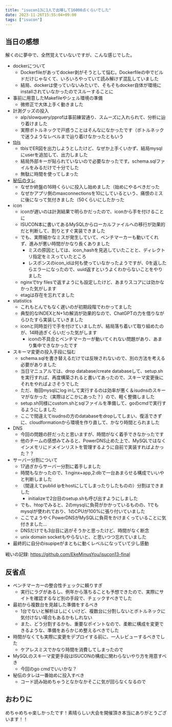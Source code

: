 ```yaml
---
title: "isucon13に1人で出場して16000点くらいでした"
date: 2023-11-26T15:55:04+09:00
tags: ["isucon"]
---
```


## 当日の感想

解くのに夢中で、全然覚えていないですが、こんな感じでした。

- dockerについて
  - Dockerfileがあってdocker剥がそうとして悩む。Dockerfileの中でビルドだけじゃなくて、いろいろやっていて読み解けず混乱していました
  - 結局、dockerは使っていないみたいで、そもそもdocker自体が環境にinstallされていなかったのでスルーすることに
- 事前に用意したMakefileやシェル環境の準備
  - 微修正で大体上手く動きました
- 計測グッズの投入
  - alp/slowquery/pprofは事前練習通り、スムーズに入れられて、分析に辿り着けました
  - 実際ボトルネックで戸惑うことはそんなになかったです（ボトルネックで迷うようなレベルまで辿り着けなかったともいう
- [tbls](https://github.com/k1LoW/tbls)
  - tblsでER図を出力しようとしたけど、なぜか上手くいかず、結局mysqlにuserを追加して、出力しました
  - 結局外部キーが貼られていないので必要なかったです。schema.sqlファイルをみるだけで十分でした
  - 無駄に時間を使ってしまった
- [秘伝のタレ](https://github.com/EkeMinusYou/isucon-template#%E7%A7%98%E4%BC%9D%E3%81%AE%E3%82%BF%E3%83%AC)
  - なぜか終盤の16時くらいに投入し始めました（始めにやるべきだった
  - なぜかアプリ側のmaxconnectionsを10にしているという、痛恨のミスに後になって気付きました（50くらいにしたかった
- icon
  - iconが遅いのは計測結果で明らかだったので、iconから手を付けることに
  - ISUCON本に書いてあるMySQLからローカルファイルへの移行が効果的だと判断して、割りとすぐ実装できました
  - でも、実際細かなミスが発生していて、ベンチマーカーも動いてくれず、進みが悪い時間がかなり長くありました
    - ミスの原因としては、icon_hashを見逃していたことと、ディレクトリ指定をミスっていたところ
    - レスポンスのicon_idは何も使っていなかったようですが、0を返したらエラーになったので、uuid返すというよくわからないことをやりました
  - nginxでtry filesで返すようにも設定したけど、あまりスコアには効かなかった気がします
  - etagは存在を忘れてました
- statistics
  - これもとんでもなく遅いのが初期段階でわかってました
  - 典型的なINDEXとN+1の解消が効果的なので、ChatGPTの力を借りながらひたすら実装していきました
  - iconと同時並行で手を付けていましたが、結局落ち着いて取り組めたのが、14時過ぎくらいだった気がします
    - iconの不具合とベンチマーカーが動いてくれない問題があり、あまり集中できなかったです
- スキーマ変更の投入手段に悩む
  - schema.sqlを書き替えるだけでは反映されないので、別の方法を考える必要がありました
  - 当日マニュアルでは、drop database/create databaseして、setup.shを実行すれば、再度構築されると書いてあったので、スキーマ変更後にそれをやればよさそうでした
  - ただ、毎回mysqlにlog inして実行するのは効率が悪く＆isudnsのスキーマがなかった（実際はどこかにあった？）ので、軽く整備しました
  - setup.sh同様にcustom.shとsqlファイルを準備して、goのcmdで実行するようにしました
  - ここで間違えてisudnsの方のdatabaseをdropしてしまい、復活できずに、cloudformationから環境を作り直して、かなり時間とられました
- DNS
  - 今回の問題の肝だったと思いますが、時間がなく着手できなかったです
  - 他のチームの感想みてみると、PowerDNS止めた上で、MySQLではなくインメモリにドメインリストを管理するように自前で実装すればよかった？？
- サーバー分割について
  - 17過ぎからサーバー分割に着手しました
  - 時間もなかったので、1:nginx+app,2:dbで一台あまらせる構成でいいやと判断しました
  - （間違えてpublid ipをhostにしてしまったりしたものの）分割はできました
    - initializeで2台目のsetup.shも呼び出すようにしました
  - でも、htopでみると、2のmysqlに負荷がかかっているものの、1でもmysqlが使われており、1のCPUが100%に張り付いていました
  - ここでようやくPowerDNSがMySQLに負荷をかけまくっていることに気付きました...
  - DNSだけでも3台目に逃がそうかと思ったけど、時間がなく断念
  - unix domain socketもやらないと、と思いつつ忘れていました
- 最終的に自分のisupipeがまともに動くレベルになっていて少し感動

戦いの記録: https://github.com/EkeMinusYou/isucon13-final

## 反省点

- ベンチマーカーの整合性チェックに頼りすぎ
  - 実行にラグがあるし、例年から落ちることも予想できたので、実際にサイトを確認するなど別の手段で、チェックすべきでした
- 最初から複数台を見越した準備をするべき
  - 1台でないと解析はしにくいけど、複数台に分割しないとボトルネックに気付けない場合もあるかもしれない
  - また、どう分割するかも、重要なポイントなので、柔軟に構成を変更できるような、準備をあらかじめ整えるべきでした
- 時間がなくても実際に変更をデプロイする前に、一人レビューするべきでした
  - ケアレスミスでかなり時間を消費してしまったので
- MySQLのスキーマ変更手段はISUCONの構成に関わらないやり方を用意すべき
  - 今回のgo cmdでいいかな？
- 秘伝のタレは一番始めに投入すべき
  - コード読み始めちゃうとなかなかそこに気が回らなくなるので

## おわりに

めちゃめちゃ楽しかったです！素晴らしい大会を開催頂き本当にありがとうございます！！
